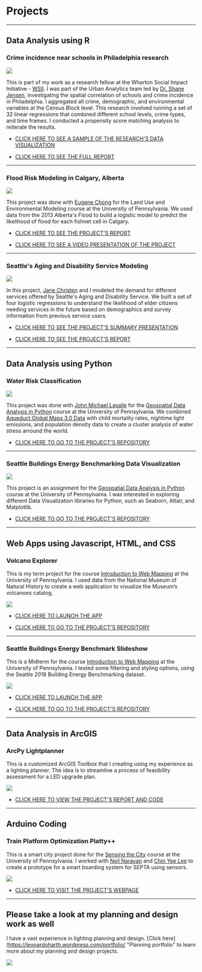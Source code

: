 # Projects

---

## Data Analysis using R

### Crime incidence near schools in Philadelphia research

<img src="images/wise.jpg?raw=true"/>

This is part of my work as a research fellow at the Wharton Social Impact Initiative - [WSII](https://socialimpact.wharton.upenn.edu/ "WSII"). I was part of the Urban Analytics team led by [Dr. Shane Jensen](https://statistics.wharton.upenn.edu/profile/stjensen/ "Shane"), investigating the spatial correlation of schools and crime incidence in Philadelphia. I aggregated all crime, demographic, and environmental variables at the Census Block level. This research involved running a set of 32 linear regressions that combined different school levels, crime types, and time frames. I conducted a propensity score matching analysis to reiterate the results.

- [CLICK HERE TO SEE A SAMPLE OF THE RESEARCH'S DATA VISUALIZATION](/pdf/dataaviz_wise.pdf)

- [CLICK HERE TO SEE THE FULL REPORT](https://issuu.com/leonardoharth2018/docs/harth_leonardo_wise_report_rev01 "WISE REPORT")

---

### Flood Risk Modeling in Calgary, Alberta

<img src="images/flood_calgary.png?raw=true"/>

This project was done with [Eugene Chong](https://e-chong.github.io/ "Eugene") for the Land Use and Environmental Modeling course at the University of Pennsylvania. We used data from the 2013 Alberta's Flood to build a logistic model to predict the likelihood of flood for each fishnet cell in Calgary.

- [CLICK HERE TO SEE THE PROJECT'S REPORT](https://issuu.com/leonardoharth2018/docs/midterm_report "Flood modeling report")

- [CLICK HERE TO SEE A VIDEO PRESENTATION OF THE PROJECT](https://www.youtube.com/watch?v=VX-656yVWb8 "Flood modeling video")

---

### Seattle's Aging and Disability Service Modeling

<img src="images/pbn.jpg?raw=true"/>

In this project, [Jane Christen](https://www.linkedin.com/in/jane-christen-b62a5653/ "Jane") and I modeled the demand for different services offered by Seattle's Aging and Disability Service. We built a set of four logistic regressions to understand the likelihood of elder citizens needing services in the future based on demographics and survey information from previous service users.

- [CLICK HERE TO SEE THE PROJECT'S SUMMARY PRESENTATION](/pdf/PBN_presentation.pdf)

- [CLICK HERE TO SEE THE PROJECT'S REPORT](/pdf/PBN_report.pdf)

---

## Data Analysis using Python

### Water Risk Classification

<img src="images/water_stress.JPG?raw=true"/>

This project was done with [John Michael Lasalle](https://www.linkedin.com/in/johnmichaellasalle/ "John Michael") for the [Geospatial Data Analysis in Python](https://github.com/MUSA-620-fall-2019 "MUSA 620") course at the University of Pennsylvania. We combined [Aqueduct Global Maps 3.0 Data](https://www.wri.org/resources/data-sets/aqueduct-global-maps-30-data "Aqueduct Maps") with child mortality rates, nightime light emissions, and population density data to create a cluster analysis of water stress arround the world.

- [CLICK HERE TO GO TO THE PROJECT'S REPOSITORY](https://github.com/leonardoharth/water-risk-classification "Water stress")

---

### Seattle Buildings Energy Benchmarking Data Visualization

<img src="images/seattle_dv.png?raw=true"/>

This project is an assignment for the [Geospatial Data Analysis in Python](https://github.com/MUSA-620-fall-2019 "MUSA 620") course at the University of Pennsylvania. I was interested in exploring different Data Visualization libraries for Python, such as Seaborn, Altair, and Matplotlib.

- [CLICK HERE TO GO TO THE PROJECT'S REPOSITORY](https://github.com/leonardoharth/Data-exploration-Python-Seattle "Seattle Dataviz")

---

## Web Apps using Javascript, HTML, and CSS

### Volcano Explorer

This is my term project for the course [Introduction to Web Mapping](https://github.com/MUSA611-CPLN692-spring2020/ "CPLN 692") at the University of Pennsylvania. I used data from the National Museum of Natural History to create a web application to visualize the Museum’s volcanoes catalog.

<img src="images/Volcano_xp_thumb.JPG?raw=true"/>

- [CLICK HERE TO LAUNCH THE APP](https://leonardoharth.github.io/Harth_Leo_Javascript_Final/ "Volcano Explorer")

- [CLICK HERE TO GO TO THE PROJECT'S REPOSITORY](https://github.com/leonardoharth/Harth_Leo_Javascript_Final/ "Volcano Explorer Repo")

---

### Seattle Buildings Energy Benchmark Slideshow

This is a Midterm for the course [Introduction to Web Mapping](https://github.com/MUSA611-CPLN692-spring2020/ "CPLN 692") at the University of Pennsylvania. I tested some filtering and styling options, using the Seattle 2018 Building Energy Benchmarking dataset.

<img src="images/seattle.JPG?raw=true"/>

- [CLICK HERE TO LAUNCH THE APP](https://leonardoharth.github.io/Harth_Leo_Midterm/ "Seattle Energy Benchmark")

- [CLICK HERE TO GO TO THE PROJECT'S REPOSITORY](https://github.com/leonardoharth/Harth_Leo_Midterm "Seattle Energy Benchmark Repo")

---

## Data Analysis in ArcGIS

### ArcPy Lightplanner

This is a customized ArcGIS Toolbox that I creating using my experience as a lighting planner. The idea is to streamline a process of feasibility assessment for a LED upgrade plan.

<img src="images/arcpy_light.png?raw=true"/>

- [CLICK HERE TO VIEW THE PROJECT'S REPORT AND CODE](https://issuu.com/leonardoharth2018/docs/harth_leonardo_finalproject "ArcPy Light")

---

## Arduino Coding

### Train Platform Optimization Platty++

This is a smart city project done for the [Sensing the City](http://www.sensingthecity.com/ "Sensing") course at the University of Pennsylvania. I worked with [Neil Narayan](https://www.linkedin.com/in/neil-reid-narayan/ "Neil") and [Chin Yee Lee](https://www.linkedin.com/in/chin-yee-lee-65383a165/ "Chin") to create a prototype for a smart boarding system for SEPTA using sensors.

<img src="images/platty.png?raw=true"/>

- [CLICK HERE TO VISIT THE PROJECT'S WEBPAGE](http://www.sensingthecity.com/train-platform-optimization-platy/ "Platty++")

---

## Please take a look at my planning and design work as well

I have a vast experience in lighting planning and design. [Click here](https://leonardoharth.wordpress.com/portfolio/ "Planning portfolio" to learn more about my planning and design projects.

<img src="images/design_portfolio.png?raw=true"/>
